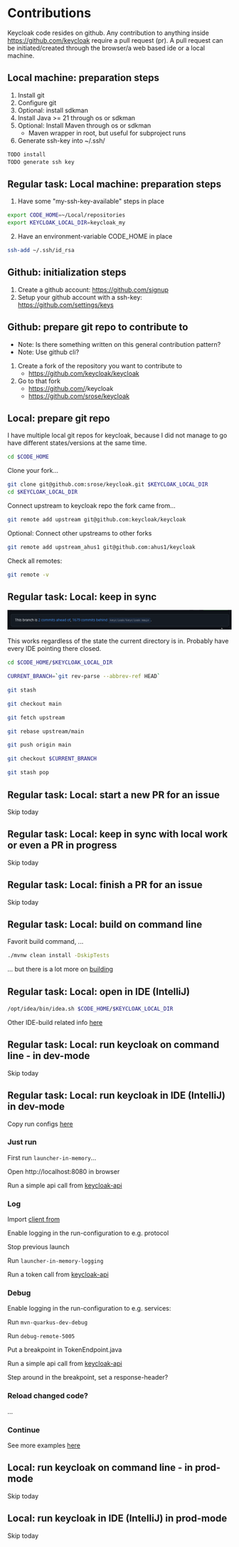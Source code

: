 # Contributions 
Keycloak code resides on github.
Any contribution to anything inside https://github.com/keycloak require a pull request (pr). 
A pull request can be initiated/created through the browser/a web based ide or a local machine.

## Local machine: preparation steps
1. Install git 
2. Configure git
3. Optional: install sdkman
4. Install Java >= 21 through os or sdkman
5. Optional: Install Maven through os or sdkman
   - Maven wrapper in root, but useful for subproject runs
6. Generate ssh-key into ~/.ssh/
```bash
TODO install
TODO generate ssh key
```

## Regular task: Local machine: preparation steps
1. Have some "my-ssh-key-available" steps in place

```bash
export CODE_HOME=~/Local/repositories
export KEYCLOAK_LOCAL_DIR=keycloak_my
```

2. Have an environment-variable CODE_HOME in place
```bash
ssh-add ~/.ssh/id_rsa
```

## Github: initialization steps
1. Create a github account: https://github.com/signup
2. Setup your github account with a ssh-key: https://github.com/settings/keys

## Github: prepare git repo to contribute to
- Note: Is there something written on this general contribution pattern?
- Note: Use github cli?
1. Create a fork of the repository you want to contribute to
   - https://github.com/keycloak/keycloak
2. Go to that fork
   - https://github.com/<github-handle>/keycloak
   - https://github.com/srose/keycloak

## Local: prepare git repo
I have multiple local git repos for keycloak, because I did not manage to go have different states/versions at the same time.

```bash
cd $CODE_HOME
```

Clone your fork...
```bash
git clone git@github.com:srose/keycloak.git $KEYCLOAK_LOCAL_DIR
cd $KEYCLOAK_LOCAL_DIR
```

Connect upstream to keycloak repo the fork came from...
```bash
git remote add upstream git@github.com:keycloak/keycloak
```

Optional: Connect other upstreams to other forks
```bash
git remote add upstream_ahus1 git@github.com:ahus1/keycloak
```

Check all remotes:
```bash
git remote -v
```

## Regular task: Local: keep in sync

![image](./images/regular_branch_unsynced.png)

This works regardless of the state the current directory is in.
Probably have every IDE pointing there closed.

```bash
cd $CODE_HOME/$KEYCLOAK_LOCAL_DIR
```

```bash
CURRENT_BRANCH=`git rev-parse --abbrev-ref HEAD`
```

```bash
git stash
```

```bash
git checkout main
```
```bash
git fetch upstream
```

```bash
git rebase upstream/main
```

```bash
git push origin main
```

```bash
git checkout $CURRENT_BRANCH
```

```bash
git stash pop
```

## Regular task: Local: start a new PR for an issue
Skip today

## Regular task: Local: keep in sync with local work or even a PR in progress
Skip today

## Regular task: Local: finish a PR for an issue
Skip today

## Regular task: Local: build on command line

Favorit build command, ...
```bash
./mvnw clean install -DskipTests
```

... but there is a lot more on [building](../howto-01-build.md#command-line)

## Regular task: Local: open in IDE (IntelliJ)

```bash
/opt/idea/bin/idea.sh $CODE_HOME/$KEYCLOAK_LOCAL_DIR
```

Other IDE-build related info [here](../howto-01-build.md#ide-intellij)

## Regular task: Local: run keycloak on command line - in dev-mode
Skip today

## Regular task: Local: run keycloak in IDE (IntelliJ) in dev-mode

Copy run configs [here](../howto-02-run.md#ide-intellij)

### Just run

First run `launcher-in-memory`...

Open http://localhost:8080 in browser

Run a simple api call from [keycloak-api](../api/keycloak-discovery.http)

### Log
Import [client from ](../config/app1.json)

Enable logging in the run-configuration to e.g. protocol

Stop previous launch

Run `launcher-in-memory-logging`

Run a token call from [keycloak-api](../api/keycloak-client-credentials-grant.http)

### Debug
Enable logging in the run-configuration to e.g. services:

Run `mvn-quarkus-dev-debug`

Run `debug-remote-5005`

Put a breakpoint in TokenEndpoint.java

Run a simple api call from [keycloak-api](../api/keycloak-client-credentials-grant.http)

Step around in the breakpoint, set a response-header?

### Reload changed code?

...

### Continue
See more examples [here](../howto-02-run.md#ide-intellij)

## Local: run keycloak on command line - in prod-mode
Skip today

## Local: run keycloak in IDE (IntelliJ) in prod-mode
Skip today


